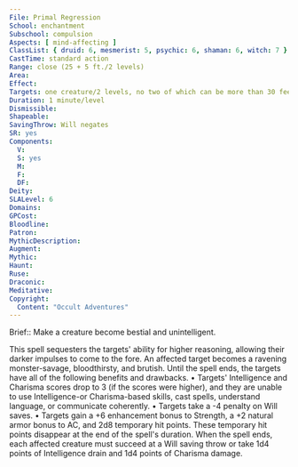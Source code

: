 ```yaml
---
File: Primal Regression
School: enchantment
Subschool: compulsion
Aspects: [ mind-affecting ]
ClassList: { druid: 6, mesmerist: 5, psychic: 6, shaman: 6, witch: 7 }
CastTime: standard action
Range: close (25 + 5 ft./2 levels)
Area: 
Effect: 
Targets: one creature/2 levels, no two of which can be more than 30 feet apart
Duration: 1 minute/level
Dismissible: 
Shapeable: 
SavingThrow: Will negates
SR: yes
Components:
  V: 
  S: yes
  M: 
  F: 
  DF: 
Deity: 
SLALevel: 6
Domains: 
GPCost: 
Bloodline: 
Patron: 
MythicDescription: 
Augment: 
Mythic: 
Haunt: 
Ruse: 
Draconic: 
Meditative: 
Copyright:
  Content: "Occult Adventures"
---
```

Brief:: Make a creature become bestial and unintelligent.

This spell sequesters the targets' ability for higher reasoning, allowing their darker impulses to come to the fore. An affected target becomes a ravening monster-savage, bloodthirsty, and brutish. Until the spell ends, the targets have all of the following benefits and drawbacks.  • Targets' Intelligence and Charisma scores drop to 3 (if the scores were higher), and they are unable to use Intelligence-or Charisma-based skills, cast spells, understand language, or communicate coherently.  • Targets take a -4 penalty on Will saves.  • Targets gain a +6 enhancement bonus to Strength, a +2 natural armor bonus to AC, and 2d8 temporary hit points. These temporary hit points disappear at the end of the spell's duration.  When the spell ends, each affected creature must succeed at a Will saving throw or take 1d4 points of Intelligence drain and 1d4 points of Charisma damage.
